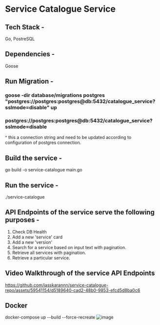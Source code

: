 # Service Catalogue Service

## Tech Stack - 
Go, PostreSQL
## Dependencies - 
Goose

## Run Migration - 
### goose -dir database/migrations postgres "postgres://postgres:postgres@db:5432/catalogue_service?sslmode=disable" up
### postgres://postgres:postgres@db:5432/catalogue_service?sslmode=disable
^ this a connection string and need to be updated according to configuration of postgres connection. 

## Build the service - 
go build -o service-catalogue main.go  

## Run the service - 
./service-catalogue

## API Endpoints of the service serve the following purposes -
1. Check DB Health
2. Add a new 'service' card
3. Add a new 'version'
4. Search for a service based on input text with pagination.
5. Retrieve all services with pagination.
6. Retrieve a particular service.

## Video Walkthrough of the service API Endpoints


https://github.com/jasskarannn/service-catalogue-repo/assets/59541154/d5189640-cad2-48b0-9853-efcd5d8ba0c6

## Docker 
docker-compose up --build --force-recreate
![image](https://github.com/jasskarannn/service-catalogue-repo/assets/59541154/cb6a3d64-e119-461d-9fe0-5850baaa578f)


